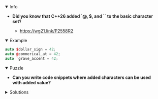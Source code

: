 <details open><summary>Info</summary><p>

* **Did you know that C++26 added `@, $, and `` to the basic character set?**

  * https://wg21.link/P2558R2

</p></details><details open><summary>Example</summary><p>

```cpp
auto $dollar_sign = 42;
auto @commerical_at = 42;
auto `grave_accent = 42;
```

</p></details><details open><summary>Puzzle</summary><p>

* **Can you write code snippets where added characters can be used with added value?**

</p></details><details><summary>Solutions</summary><p>

```cpp
// math
auto a  = 42;
auto a` = a*2;
```

```cpp
// macros
$macro(...) ```

```cpp
// twitter
auto id = @krisjusiak;
```

</p></details>
